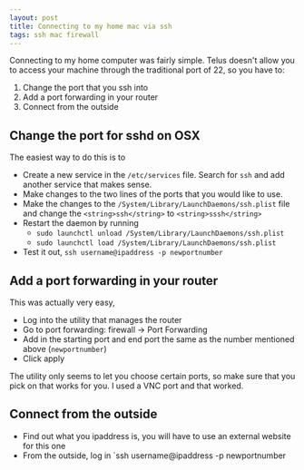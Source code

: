 ```yaml
---
layout: post
title: Connecting to my home mac via ssh
tags: ssh mac firewall
---
```


Connecting to my home computer was fairly simple. Telus doesn't allow you to access your machine through the traditional port of 22, so you have to:

1. Change the port that you ssh into
2. Add a port forwarding in your router
3. Connect from the outside

## Change the port for sshd on OSX

The easiest way to do this is to 

* Create a new service in the `/etc/services` file. Search for `ssh` and add another service that makes sense.
* Make changes to the two lines of the ports that you would like to use.
* Make the changes to the `/System/Library/LaunchDaemons/ssh.plist` file and change the `<string>ssh</string>` to `<string>sssh</string>`
* Restart the daemon by running
	* `sudo launchctl unload /System/Library/LaunchDaemons/ssh.plist`
	* `sudo launchctl load /System/Library/LaunchDaemons/ssh.plist`
* Test it out, `ssh username@ipaddress -p newportnumber`

## Add a port forwarding in your router

This was actually very easy,

* Log into the utility that manages the router
* Go to port forwarding: firewall -> Port Forwarding
* Add in the starting port and end port the same as the number mentioned above (`newportnumber`)
* Click apply

The utility only seems to let you choose certain ports, so make sure that you pick on that works for you. I used a VNC port and that worked.

## Connect from the outside

* Find out what you ipaddress is, you will have to use an external website for this one
* From the outside, log in `ssh username@ipaddress -p newportnumber
